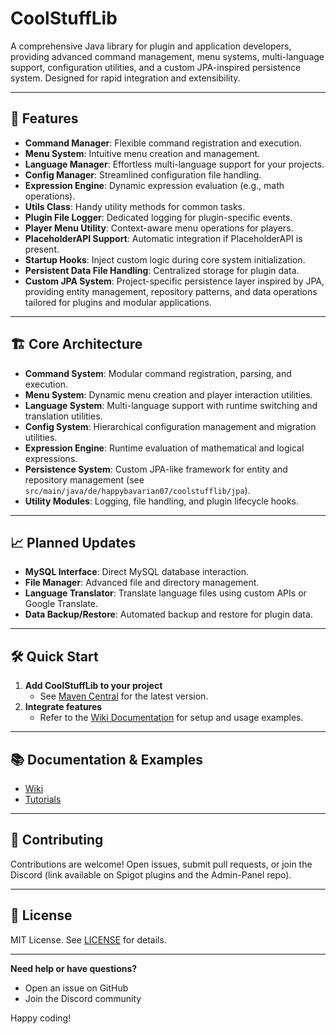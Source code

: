 # CoolStuffLib

A comprehensive Java library for plugin and application developers, providing advanced command management, menu systems, multi-language support, configuration utilities, and a custom JPA-inspired persistence system. Designed for rapid integration and extensibility.

---

## 🚀 Features

- **Command Manager**: Flexible command registration and execution.
- **Menu System**: Intuitive menu creation and management.
- **Language Manager**: Effortless multi-language support for your projects.
- **Config Manager**: Streamlined configuration file handling.
- **Expression Engine**: Dynamic expression evaluation (e.g., math operations).
- **Utils Class**: Handy utility methods for common tasks.
- **Plugin File Logger**: Dedicated logging for plugin-specific events.
- **Player Menu Utility**: Context-aware menu operations for players.
- **PlaceholderAPI Support**: Automatic integration if PlaceholderAPI is present.
- **Startup Hooks**: Inject custom logic during core system initialization.
- **Persistent Data File Handling**: Centralized storage for plugin data.
- **Custom JPA System**: Project-specific persistence layer inspired by JPA, providing entity management, repository patterns, and data operations tailored for plugins and modular applications.

---

## 🏗️ Core Architecture

- **Command System**: Modular command registration, parsing, and execution.
- **Menu System**: Dynamic menu creation and player interaction utilities.
- **Language System**: Multi-language support with runtime switching and translation utilities.
- **Config System**: Hierarchical configuration management and migration utilities.
- **Expression Engine**: Runtime evaluation of mathematical and logical expressions.
- **Persistence System**: Custom JPA-like framework for entity and repository management (see `src/main/java/de/happybavarian07/coolstufflib/jpa`).
- **Utility Modules**: Logging, file handling, and plugin lifecycle hooks.

---

## 📈 Planned Updates

- **MySQL Interface**: Direct MySQL database interaction.
- **File Manager**: Advanced file and directory management.
- **Language Translator**: Translate language files using custom APIs or Google Translate.
- **Data Backup/Restore**: Automated backup and restore for plugin data.

---

## 🛠️ Quick Start

1. **Add CoolStuffLib to your project**
   - See [Maven Central](https://central.sonatype.com/artifact/io.github.happybavarian07/CoolStuffLib) for the latest version.
2. **Integrate features**
   - Refer to the [Wiki Documentation](https://happybavarian07.gitbook.io/wiki/coolstufflib/coolstufflib) for setup and usage examples.

---

## 📚 Documentation & Examples

- [Wiki](https://happybavarian07.gitbook.io/wiki/coolstufflib/coolstufflib)
- [Tutorials](docs/tutorials/cool-stuff-lib-tutorial.md)

---

## 🤝 Contributing

Contributions are welcome! Open issues, submit pull requests, or join the Discord (link available on Spigot plugins and the Admin-Panel repo).

---

## 📄 License

MIT License. See [LICENSE](LICENSE) for details.

---

**Need help or have questions?**
- Open an issue on GitHub
- Join the Discord community

Happy coding!
